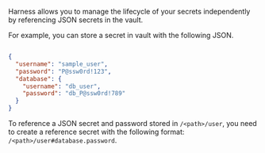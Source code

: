 Harness allows you to manage the lifecycle of your secrets independently by referencing JSON secrets in the vault.

For example, you can store a secret in vault with the following JSON.

```json

{
  "username": "sample_user",
  "password": "P@ssw0rd!123",
  "database": {
    "username": "db_user",
    "password": "db_P@ssw0rd!789"
  }
}

```

To reference a JSON secret and password stored in `/<path>/user`, you need to create a reference secret with the following format: `/<path>/user#database.password`.
